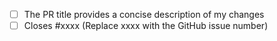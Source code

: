 - [ ] The PR title provides a concise description of my changes
- [ ] Closes #xxxx (Replace xxxx with the GitHub issue number)
